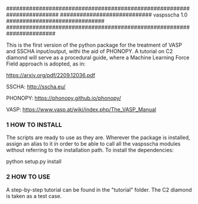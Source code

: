 ########################################################################
############################ vaspsscha 1.0 ##############################
#######################################################################


This is the first version of the python package for the treatment of VASP and SSCHA input/output, withi the aid of PHONOPY. A tutorial on C2 diamond will serve as a procedural guide, where a Machine Learning Force Field approach is adopted, as in:

https://arxiv.org/pdf/2209.12036.pdf

SSCHA:
http://sscha.eu/

PHONOPY:
https://phonopy.github.io/phonopy/

VASP:
https://www.vasp.at/wiki/index.php/The_VASP_Manual


### 1 HOW TO INSTALL ###
The scripts are ready to use as they are. Wherever the package is installed, assign an alias to it in order to be able to call all the vaspsscha modules without referring to the installation path. To install the dependencies:

python setup.py install

                                             
### 2 HOW TO USE ###
A step-by-step tutorial can be found in the "tutorial" folder. The C2 diamond is taken as a test case.

